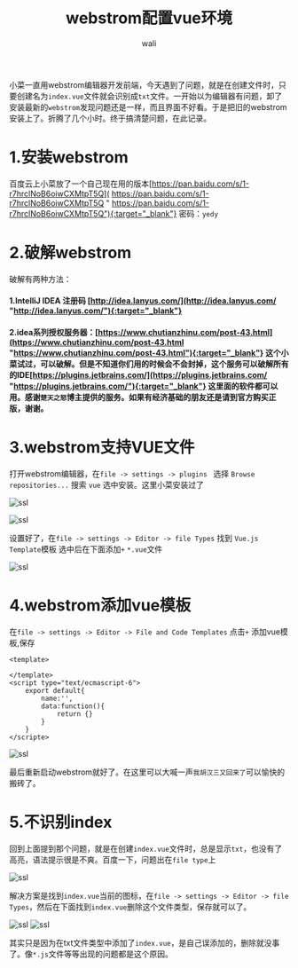 ﻿---
layout: post
title: webstrom配置vue环境
tagline: webstrom下面识别VUE文件
category: vue      #分类
author: wali    #作者
tag: vue     #标签
ghurl:        #github url
ghurl_zip:   #github zip下载

post_nav: ["1.安装webstrom","2.破解webstrom","3.webstrom支持VUE文件","4.webstrom添加vue模板","5.不识别index"]
---

小菜一直用webstrom编辑器开发前端，今天遇到了问题，就是在创建文件时，只要创建名为`index.vue`文件就会识别成`txt`文件。一开始以为编辑器有问题，卸了安装最新的`webstrom`发现问题还是一样，而且界面不好看。于是把旧的webstrom安装上了。折腾了几个小时。终于搞清楚问题，在此记录。

# 1.安装webstrom

百度云上小菜放了一个自己现在用的版本[https://pan.baidu.com/s/1-r7hrclNoB6oiwCXMtpT5Q]( https://pan.baidu.com/s/1-r7hrclNoB6oiwCXMtpT5Q " https://pan.baidu.com/s/1-r7hrclNoB6oiwCXMtpT5Q"){:target="_blank"} 密码：`yedy`


# 2.破解webstrom

破解有两种方法：

#### 1.IntelliJ IDEA 注册码 [http://idea.lanyus.com/](http://idea.lanyus.com/ "http://idea.lanyus.com/"){:target="_blank"} 

#### 2.idea系列授权服务器：[https://www.chutianzhinu.com/post-43.html](https://www.chutianzhinu.com/post-43.html "https://www.chutianzhinu.com/post-43.html"){:target="_blank"} 这个小菜试过，可以破解。但是不知道你们用的时候会不会封掉，这个服务可以破解所有的IDE[https://plugins.jetbrains.com/](https://plugins.jetbrains.com/ "https://plugins.jetbrains.com/"){:target="_blank"} 这里面的软件都可以用。感谢`楚天之怒`博主提供的服务。如果有经济基础的朋友还是请到官方购买正版，谢谢。


# 3.webstrom支持VUE文件

打开webstrom编辑器，在`file -> settings -> plugins ` 选择 `Browse repositories...` 搜索 `vue` 选中安装。这里小菜安装过了

![ssl](http://p4mxf46uj.bkt.clouddn.com/vue/vue_01.jpg)

![ssl](http://p4mxf46uj.bkt.clouddn.com/vue/vue_02.jpg)

设置好了，在`file -> settings -> Editor -> file Types` 找到 `Vue.js Template`模板 选中后在下面添加`+` `*.vue`文件

![ssl](http://p4mxf46uj.bkt.clouddn.com/vue/vue_03.jpg)

# 4.webstrom添加vue模板

在`file -> settings -> Editor -> File and Code Templates` 点击`+` 添加vue模板,保存

```javascipt
<template>
    
</template>
<script type="text/ecmascript-6">
    export default{
        name:'',
        data:function(){
            return {}
        }
    }
</scripte>
```

![ssl](http://p4mxf46uj.bkt.clouddn.com/vue/vue_04.jpg)

最后重新启动webstrom就好了。在这里可以大喊一声`我胡汉三又回来了`可以愉快的搬砖了。

# 5.不识别index

回到上面提到那个问题，就是在创建`index.vue`文件时，总是显示`txt`，也没有了高亮，语法提示很是不爽。百度一下，问题出在`file type`上

![ssl](http://p4mxf46uj.bkt.clouddn.com/vue/vue_05.jpg)

解决方案是找到`index.vue`当前的图标，在`file -> settings -> Editor -> file Types`，然后在下面找到`index.vue`删除这个文件类型，保存就可以了。

![ssl](http://p4mxf46uj.bkt.clouddn.com/vue/vue_06.jpg)
![ssl](http://p4mxf46uj.bkt.clouddn.com/vue/vue_07.jpg)

其实只是因为在txt文件类型中添加了`index.vue`，是自己误添加的，删除就没事了。像`*.js`文件等等出现的问题都是这个原因。














